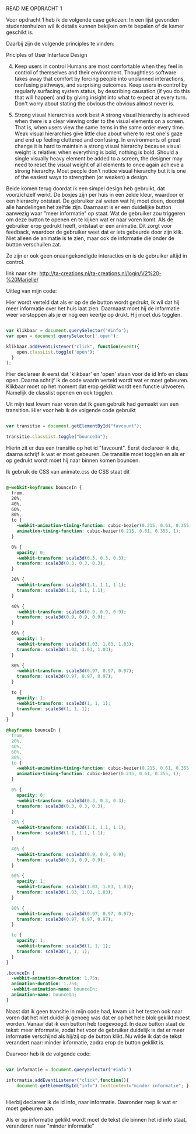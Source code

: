 READ ME OPDRACHT 1

Voor opdracht 1 heb ik de volgende case gekozen: In een lijst gevonden studentenhuizen wil ik details kunnen bekijken om te bepalen of de kamer geschikt is.

Daarbij zijn de volgende principles te vinden:

Priciples of User Interface Design

4. Keep users in control
Humans are most comfortable when they feel in control of themselves and their environment. Thoughtless software takes away that comfort by forcing people into unplanned interactions, confusing pathways, and surprising outcomes. Keep users in control by regularly surfacing system status, by describing causation (if you do this that will happen) and by giving insight into what to expect at every turn. Don't worry about stating the obvious the obvious almost never is.


11. Strong visual hierarchies work best
A strong visual hierarchy is achieved when there is a clear viewing order to the visual elements on a screen. That is, when users view the same items in the same order every time. Weak visual hierarchies give little clue about where to rest one's gaze and end up feeling cluttered and confusing. In environments of great change it is hard to maintain a strong visual hierarchy because visual weight is relative: when everything is bold, nothing is bold. Should a single visually heavy element be added to a screen, the designer may need to reset the visual weight of all elements to once again achieve a strong hierarchy. Most people don't notice visual hierarchy but it is one of the easiest ways to strengthen (or weaken) a design.


Beide komen terug doordat ik een simpel design heb gebruikt, dat voorzichzelf werkt. De boxjes zijn per huis in een zelde kleur, waardoor er een hierarchy ontstaat. De gebruiker zal weten wat hij moet doen, doordat alle handelingen het zelfde zijn. Daarnaast is er een duidelijke button aanwezig waar "meer informatie" op staat. Wat de gebruiker zou triggeren om deze button te openen en te kijken wat er naar voren komt. Als de gebruiker erop gedrukt heeft, ontstaat er een animatie. Dit zorgt voor feedback, waardoor de gebruiker weet dat er iets gebeurde door zijn klik. Niet alleen de animatie is te zien, maar ook de informatie die onder de button verschuilen zat.

Zo zijn er ook geen onaangekondigde interacties en is de gebruiker altijd in control. 

link naar site: http://ta-creations.nl/ta-creations.nl/login/V2%20-%20Marielle/


Uitleg van mijn code:

Hier wordt verteld dat als er op de de button wordt gedrukt, ik wil dat hij meer informatie over het huis laat zien. Daarnaast moet hij de informatie weer verstoppen als je er nog een keertje op drukt. Hij moet dus togglen.

``` javascript

var klikbaar = document.querySelector('#info');
var open = document.querySelector('.open');

klikbaar.addEventListener("click", function(event){
    open.classList.toggle('open');
  }
);

```

Hier declareer ik eerst dat 'klikbaar' en 'open' staan voor de id Info en class open. Daarna schrijf ik de code waarin verteld wordt wat er moet gebeuren. Klikbaar moet op het moment dat erop geklikt wordt een functie uitvoeren. Namelijk de classlist openen en ook togglen.

Uit mijn test kwam naar voren dat ik geen gebruik had gemaakt van een transition. 
Hier voor heb ik de volgende code gebruikt

``` javascript

var transitie = document.getElementById("favcount");

transitie.classList.toggle("bounceIn");

```

Hierin zit er dus een transitie op het id "favcount".
Eerst declareer ik die, daarna schrijf ik wat er moet gebeuren.
De transitie moet togglen en als er op gedrukt wordt moet hij naar binnen komen bouncen.

Ik gebruik de CSS van animate.css de CSS staat dit

``` css

@-webkit-keyframes bounceIn {
  from,
  20%,
  40%,
  60%,
  80%,
  to {
    -webkit-animation-timing-function: cubic-bezier(0.215, 0.61, 0.355, 1);
    animation-timing-function: cubic-bezier(0.215, 0.61, 0.355, 1);
  }

  0% {
    opacity: 0;
    -webkit-transform: scale3d(0.3, 0.3, 0.3);
    transform: scale3d(0.3, 0.3, 0.3);
  }

  20% {
    -webkit-transform: scale3d(1.1, 1.1, 1.1);
    transform: scale3d(1.1, 1.1, 1.1);
  }

  40% {
    -webkit-transform: scale3d(0.9, 0.9, 0.9);
    transform: scale3d(0.9, 0.9, 0.9);
  }

  60% {
    opacity: 1;
    -webkit-transform: scale3d(1.03, 1.03, 1.03);
    transform: scale3d(1.03, 1.03, 1.03);
  }

  80% {
    -webkit-transform: scale3d(0.97, 0.97, 0.97);
    transform: scale3d(0.97, 0.97, 0.97);
  }

  to {
    opacity: 1;
    -webkit-transform: scale3d(1, 1, 1);
    transform: scale3d(1, 1, 1);
  }
}

@keyframes bounceIn {
  from,
  20%,
  40%,
  60%,
  80%,
  to {
    -webkit-animation-timing-function: cubic-bezier(0.215, 0.61, 0.355, 1);
    animation-timing-function: cubic-bezier(0.215, 0.61, 0.355, 1);
  }

  0% {
    opacity: 0;
    -webkit-transform: scale3d(0.3, 0.3, 0.3);
    transform: scale3d(0.3, 0.3, 0.3);
  }

  20% {
    -webkit-transform: scale3d(1.1, 1.1, 1.1);
    transform: scale3d(1.1, 1.1, 1.1);
  }

  40% {
    -webkit-transform: scale3d(0.9, 0.9, 0.9);
    transform: scale3d(0.9, 0.9, 0.9);
  }

  60% {
    opacity: 1;
    -webkit-transform: scale3d(1.03, 1.03, 1.03);
    transform: scale3d(1.03, 1.03, 1.03);
  }

  80% {
    -webkit-transform: scale3d(0.97, 0.97, 0.97);
    transform: scale3d(0.97, 0.97, 0.97);
  }

  to {
    opacity: 1;
    -webkit-transform: scale3d(1, 1, 1);
    transform: scale3d(1, 1, 1);
  }
}

.bounceIn {
  -webkit-animation-duration: 1.75s;
  animation-duration: 1.75s;
  -webkit-animation-name: bounceIn;
  animation-name: bounceIn;
}

```

Naast dat ik geen transitie in mijn code had, kwam uit het testen ook naar voren dat het niet duidelijk genoeg was dat er op het hele blok geklikt moest worden. Vanaar dat ik een button heb toegevoegd.
In deze button staat de tekst: meer informatie, zodat het voor de gebruiker duidelijk is dat er meer informatie verschijnd als hij/zij op de button klikt. Nu wilde ik dat de tekst verandert naar: minder informatie, zodra erop de button geklikt is.

Daarvoor heb ik de volgende code:

``` javascript

var informatie = document.querySelector('#info')

informatie.addEventListener("click",function(){     
	document.getElementById("info").textContent="minder informatie"; } );
    
```

Hierbij declareer ik de id info, naar informatie. Daaronder roep ik wat er moet gebeuren aan.

Als er op informatie geklikt wordt moet de tekst die binnen het id info staat, veranderen naar "minder informatie"



